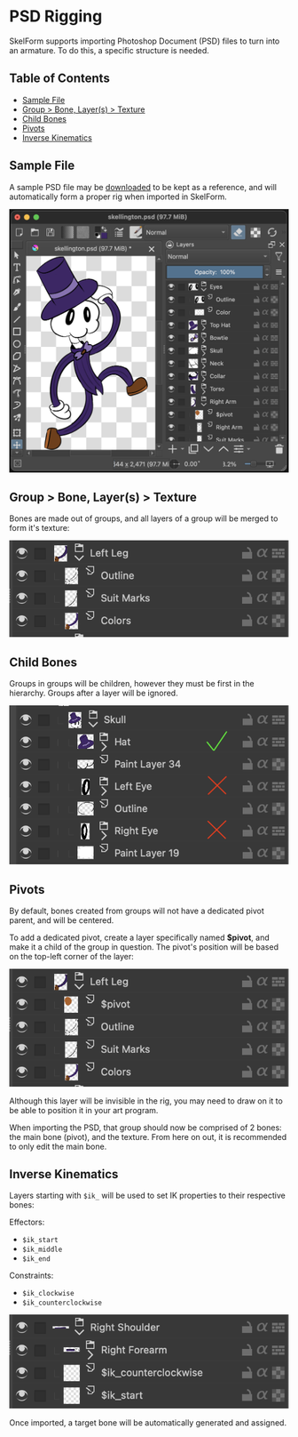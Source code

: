 <style>
  .ik-code {
    margin: 0
  }
</style>

# PSD Rigging

SkelForm supports importing Photoshop Document (PSD) files to turn into an
armature. To do this, a specific structure is needed.

## Table of Contents

- [Sample File](#sample-file)
- [Group > Bone, Layer(s) > Texture](#group--bone-layers--texture)
- [Child Bones](#child-bones)
- [Pivots](#pivots)
- [Inverse Kinematics](#inverse-kinematics)

## Sample File

A sample PSD file may be
[downloaded](https://github.com/Retropaint/SkelForm/blob/master/samples/skellington.psd?raw=true)
to be kept as a reference, and will automatically form a proper rig when
imported in SkelForm.

![sample_psd](assets/sample_psd.png)

## Group > Bone, Layer(s) > Texture

Bones are made out of groups, and all layers of a group will be merged to form
it's texture:

![group](assets/group.png)

## Child Bones

Groups in groups will be children, however they must be first in the hierarchy.
Groups after a layer will be ignored.

![psd_child_bones](assets/psd_child_bones.png)

## Pivots

By default, bones created from groups will not have a dedicated pivot parent,
and will be centered.

To add a dedicated pivot, create a layer specifically named
<strong>$pivot</strong>, and make it a child of the group in question. The
pivot's position will be based on the top-left corner of the layer:

![pivot](assets/pivot.png)

Although this layer will be invisible in the rig, you may need to draw on it to
be able to position it in your art program.

When importing the PSD, that group should now be comprised of 2 bones: the main
bone (pivot), and the texture. From here on out, it is recommended to only edit
the main bone.

## Inverse Kinematics

Layers starting with `$ik_` will be used to set IK properties to their
respective bones:

Effectors:

- <p class="ik-code"><code>$ik_start</code></p>
- <p class="ik-code"><code>$ik_middle</code></p>
- <p class="ik-code"><code>$ik_end</code></p>

Constraints:

- <p class="ik-code"><code>$ik_clockwise</code></p>
- <p class="ik-code"><code>$ik_counterclockwise</code></p>

![psd_ik](assets/psd_ik.png)

Once imported, a target bone will be automatically generated and assigned.
